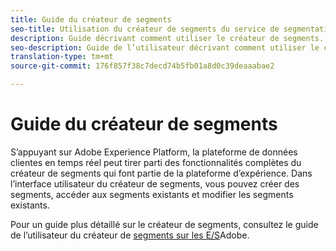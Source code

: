 ```yaml
---
title: Guide du créateur de segments
seo-title: Utilisation du créateur de segments du service de segmentation dans la plateforme de données clientes en temps réel
description: Guide décrivant comment utiliser le créateur de segments.
seo-description: Guide de l’utilisateur décrivant comment utiliser le créateur de segments du service de segmentation sur la plateforme de données clientes en temps réel.
translation-type: tm+mt
source-git-commit: 176f857f38c7decd74b5fb01a8d0c39deaaabae2

---
```



# Guide du créateur de segments

S’appuyant sur Adobe Experience Platform, la plateforme de données clientes en temps réel peut tirer parti des fonctionnalités complètes du créateur de segments qui font partie de la plateforme d’expérience. Dans l’interface utilisateur du créateur de segments, vous pouvez créer des segments, accéder aux segments existants et modifier les segments existants.

Pour un guide plus détaillé sur le créateur de segments, consultez le guide de l’utilisateur du créateur de [segments sur les E/S](https://www.adobe.io/apis/experienceplatform/home/profile-identity-segmentation/profile-identity-segmentation-services.html#!end-user/markdown/segmentation_overview/segment-builder-guide.md)Adobe.